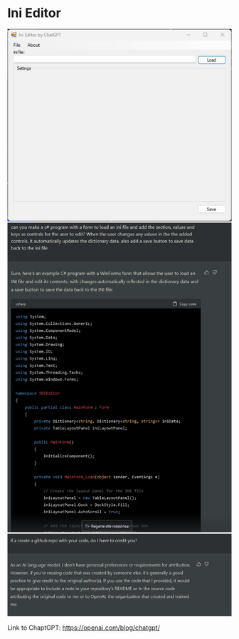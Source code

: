 # Ini Editor

![Alt Text](https://github.com/s1nk0/Ini-editor-by-ChatGPT/blob/master/screenshots/3.jpg)
![Alt Text](https://github.com/s1nk0/Ini-editor-by-ChatGPT/blob/master/screenshots/1.jpg)
![Alt Text](https://github.com/s1nk0/Ini-editor-by-ChatGPT/blob/master/screenshots/2.jpg)

Link to ChaptGPT: https://openai.com/blog/chatgpt/
